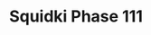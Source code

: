 ---
slug: squidki-phase-111
title: Squidki Phase 111
description: "Squidki Phase 111 is an exciting online game. Play for free directly in your browser!"
icon: /images/new_mods/Sprunki Phase 111.png
url: https://wowtbc.net/sprunkin/phase111/index.html
previewImage: /images/new_mods/Sprunki Phase 111.png
type: new mods

# SEO配置
seo:
  title: "Squidki Phase 111 - Play Free Online Game | Fun Browser Games"
  description: "Squidki Phase 111 - Play this fun online game for free in your browser. No download required!"
  ogImage: "/images/new_mods/Sprunki Phase 111.png"
  keywords: "squidki-phase-111, online game, browser game, free game, new mods game, play online"

videoUrls:
  - https://www.youtube.com/embed/example1
  - https://www.youtube.com/embed/example2

whyPlay:
  title: "Why Play Squidki Phase 111?"
  items:
    - "Immersive Gameplay: Squidki Phase 111 offers an engaging and immersive gaming experience that will keep you entertained for hours"
    - "Challenging Levels: Test your skills with increasingly difficult challenges and obstacles"
    - "Beautiful Graphics: Enjoy stunning visuals and smooth animations that bring the game world to life"
    - "Regular Updates: New content and features are added regularly to keep the game fresh and exciting"
    - "Free to Play: Experience all the fun without spending a penny"
    - "Community Features: Connect with other players, share strategies, and compete for high scores"
    - "Cross-Platform: Play on any device with a web browser, no downloads required"

features:
  title: "Key Features of Squidki Phase 111"
  image: "/images/new_mods/Sprunki Phase 111.png"
  items:
    - "Intuitive Controls: Easy to learn controls make Squidki Phase 111 accessible for players of all skill levels"
    - "Multiple Game Modes: Enjoy various gameplay options that provide different challenges and experiences"
    - "Character Customization: Personalize your gaming experience with unique characters and items"
    - "Achievement System: Complete special tasks to earn rewards and recognition"
    - "Leaderboards: Compete with players worldwide and see who can achieve the highest scores"

characteristics:
  title: "Game Characteristics"
  image: "/images/new_mods/Sprunki Phase 111.png"
  items:
    - "Genre: New mods game with elements of strategy and skill"
    - "Difficulty: Suitable for both casual gamers and those seeking a challenge"
    - "Play Time: Quick sessions or extended gameplay, depending on your preference"
    - "Art Style: Vibrant and engaging visuals that enhance the gaming experience"
    - "Sound Design: Immersive audio that complements the gameplay perfectly"

info: "Squidki Phase 111 is an exciting online game that offers players a unique and engaging gaming experience. With its intuitive controls, stunning visuals, and challenging gameplay, Squidki Phase 111 provides hours of entertainment for players of all ages and skill levels. Whether you're looking for a quick gaming session during a break or an extended play session, Squidki Phase 111 delivers an immersive experience that will keep you coming back for more. The game features multiple levels of increasing difficulty, ensuring that players are constantly challenged as they progress. With regular updates adding new content and features, Squidki Phase 111 remains fresh and exciting, providing endless entertainment options for its growing community of players."

howToPlayIntro: "Welcome to Squidki Phase 111! This guide will walk you through the basics and help you master the game. Whether you're a beginner or looking to improve your skills, these tips and instructions will enhance your gaming experience."

howToPlaySteps:
  - title: "Getting Started"
    description: "Begin your Squidki Phase 111 adventure by familiarizing yourself with the controls. Use your keyboard or mouse to navigate through the game interface. The tutorial will guide you through the basic mechanics and help you understand the objectives."
  - title: "Understanding the Objectives"
    description: "In Squidki Phase 111, your main goal is to progress through levels by completing specific objectives. Each level presents unique challenges that require different strategies and approaches."
  - title: "Mastering the Controls"
    description: "Practice using the controls to improve your precision and reaction time. Squidki Phase 111 requires quick reflexes and strategic thinking to overcome obstacles and defeat opponents."
  - title: "Utilizing Power-ups"
    description: "Collect power-ups throughout the game to enhance your abilities and overcome difficult challenges. Each power-up offers unique advantages that can be crucial for success."
  - title: "Developing Strategies"
    description: "As you progress in Squidki Phase 111, develop effective strategies for different scenarios. Analyze patterns, anticipate challenges, and adapt your approach to maximize your performance."

faq:
  title: "Frequently Asked Questions about Squidki Phase 111"
  items:
    - question: "Is Squidki Phase 111 free to play?"
      answer: "Yes, Squidki Phase 111 is completely free to play directly in your web browser. No downloads or purchases are required to enjoy the full game experience."
    - question: "Can I play Squidki Phase 111 on mobile devices?"
      answer: "Yes, Squidki Phase 111 is optimized for both desktop and mobile play. You can enjoy the game on any device with a web browser and internet connection."
    - question: "Are there any in-game purchases?"
      answer: "While Squidki Phase 111 is free to play, there may be optional in-game purchases available for cosmetic items or additional features that don't affect core gameplay."
    - question: "How often is Squidki Phase 111 updated?"
      answer: "The developers regularly update Squidki Phase 111 with new content, features, and improvements based on player feedback and game performance."
    - question: "Can I play Squidki Phase 111 offline?"
      answer: "Currently, Squidki Phase 111 requires an internet connection to play as it's a browser-based online game."
    - question: "Is Squidki Phase 111 suitable for children?"
      answer: "Yes, Squidki Phase 111 is designed to be family-friendly and suitable for players of all ages."
    - question: "How do I report bugs or issues?"
      answer: "If you encounter any problems while playing Squidki Phase 111, you can report them through the game's support page or contact the developers directly through their website."
    - question: "Still Have Questions?"
      answer: "If you have additional questions about Squidki Phase 111 that aren't covered in this FAQ, please visit our support center or contact our customer service team for assistance."
---